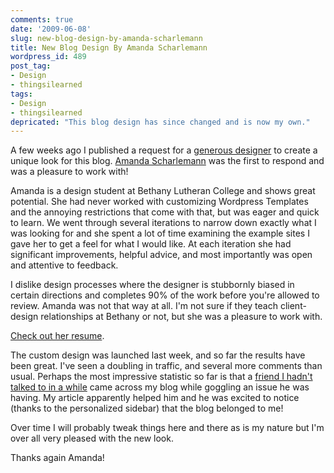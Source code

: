 ```yaml
---
comments: true
date: '2009-06-08'
slug: new-blog-design-by-amanda-scharlemann
title: New Blog Design By Amanda Scharlemann
wordpress_id: 489
post_tag:
- Design
- thingsilearned
tags:
- Design
- thingsilearned
depricated: "This blog design has since changed and is now my own."
---
```


A few weeks ago I published a request for a [generous designer](http://thingsilearned.com/2009/04/12/wanted-generous-blog-designer/) to create a unique look for this blog.  [Amanda Scharlemann](http://gustaf.blc.edu/~ascharlemann08/Mandyland/Mandyland.html) was the first to respond and was a pleasure to work with!

Amanda is a design student at Bethany Lutheran College and shows great potential.  She had never worked with customizing Wordpress Templates and the annoying restrictions that come with that, but was eager and quick to learn.  We went through several iterations to narrow down exactly what I was looking for and she spent a lot of time examining the example sites I gave her to get a feel for what I would like.  At each iteration she had significant improvements, helpful advice, and most importantly was open and attentive to feedback.

I dislike design processes where the designer is stubbornly biased in certain directions and completes 90% of the work before you're allowed to review.  Amanda was not that way at all.  I'm not sure if they teach client-design relationships at Bethany or not, but she was a pleasure to work with.

[Check out her resume](http://gustaf.blc.edu/~ascharlemann08/Mandyland/Mandyland.html).

The custom design was launched last week, and so far the results have been great.  I've seen a doubling in traffic, and several more comments than usual.  Perhaps  the most impressive statistic so far is that a [friend I hadn't talked to in a while](http://thingsilearned.com/2009/06/02/tictactoe-in-jquery/#comments) came across my blog while goggling an issue he was having.  My article apparently helped him and he was excited to notice (thanks to the personalized sidebar) that the blog belonged to me!

Over time I will probably tweak things here and there as is my nature but I'm over all very pleased with the new look.

Thanks again Amanda!
